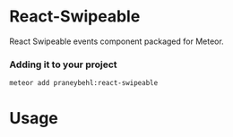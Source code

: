 React-Swipeable
==============

React Swipeable events component packaged for Meteor.

### Adding it to your project

~~~
meteor add praneybehl:react-swipeable
~~~

Usage
=====
